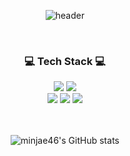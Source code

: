 <div align="center">
  
![header](https://capsule-render.vercel.app/api?type=cylinder&color=000000&height=150&section=header&text=MINJAE's&fontColor=ffffff&fontSize=70&animation=fadeIn&fontAlignY=55)
</div>

<br/>

<div align="center">

### 💻 Tech Stack 💻

<img src="https://img.shields.io/badge/javascript-F7DF1E?style=for-the-badge&logo=javascript&logoColor=white"/>
<!-- <img src="https://img.shields.io/badge/typescript-3178C6?style=for-the-badge&logo=typescript&logoColor=white"/> -->

<img src="https://img.shields.io/badge/react-61DAFB?style=for-the-badge&logo=react&logoColor=white"/>
<!-- <img src="https://img.shields.io/badge/next.js-000000?style=for-the-badge&logo=next.js&logoColor=white"/> -->
<br/>
<img src="https://img.shields.io/badge/node.js-339933?style=for-the-badge&logo=node.js&logoColor=white"/>
<img src="https://img.shields.io/badge/express-000000?style=for-the-badge&logo=express&logoColor=white"/>
<img src="https://img.shields.io/badge/mongodb-47A248?style=for-the-badge&logo=mongodb&logoColor=white"/>

<br/><br/>
![minjae46's GitHub stats](https://github-readme-stats.vercel.app/api?username=minjae46&show_icons=true&theme=graywhite)

<div align="center">
